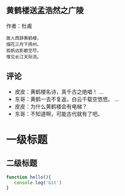 ## 黄鹤楼送孟浩然之广陵

作者：杜甫

```
故人西辞黄鹤楼，
烟花三月下扬州。
孤帆远影碧空尽，
惟见长江天际流。
```

## 评论

- 皮皮：黄鹤楼名诗，真千古之绝唱！
...
- 东哥：黄鹤一去不复返，白云千载空悠悠。
...
- 皮皮：为什么黄鹤楼会有电梯？
- 东哥：不知道啊，可能古代就有了吧。

# 一级标题
## 二级标题

```js
function hello(){
   console.log('Git')
}
```
